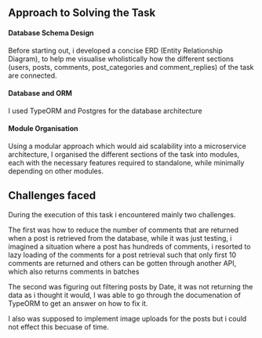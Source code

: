 ## Approach to Solving the Task
#### Database Schema Design
Before starting out, i developed a concise ERD (Entity Relationship Diagram), to help me visualise wholistically how the different sections (users, posts, comments, post_categories and comment_replies) of the task are connected.

#### Database and ORM
I used TypeORM and Postgres for the database architecture

#### Module Organisation
Using a modular approach which would aid scalability into a microservice architecture, I organised the different sections of the task into modules, each with the necessary features required to standalone, while minimally depending on other modules.

## Challenges faced
During the execution of this task i encountered mainly two challenges. 

The first was how to reduce the number of comments that are returned when a post is retrieved from the database, while it was just testing, i imagined a situation where a post has hundreds of comments, i resorted to lazy loading of the comments for a post retrieval such that only first 10 comments are returned and others can be gotten through another API, which also returns comments in batches

The second was figuring out filtering posts by Date, it was not returning the data as i thought it would, I was able to go through the documenation of TypeORM to get an answer on how to fix it.

I also was supposed to implement image uploads for the posts but i could not effect this becuase of time.
